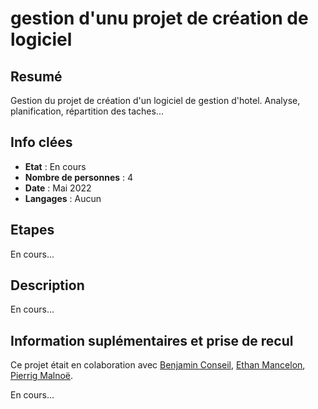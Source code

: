 # gestion d'unu projet de création de logiciel

## Resumé

Gestion du projet de création d'un logiciel de gestion d'hotel.
Analyse, planification, répartition des taches...  

## Info clées

- **Etat** : En cours  
- **Nombre de personnes** : 4  
- **Date** : Mai 2022
- **Langages** : Aucun

## Etapes

En cours...

## Description

En cours...

## Information suplémentaires et prise de recul

Ce projet était en colaboration avec [Benjamin Conseil](https://github.com/conseil-benjamin), [Ethan Mancelon](https://github.com/EthanMancelon), [Pierrig Malnoë](https://github.com/VenomSE30).  

En cours...